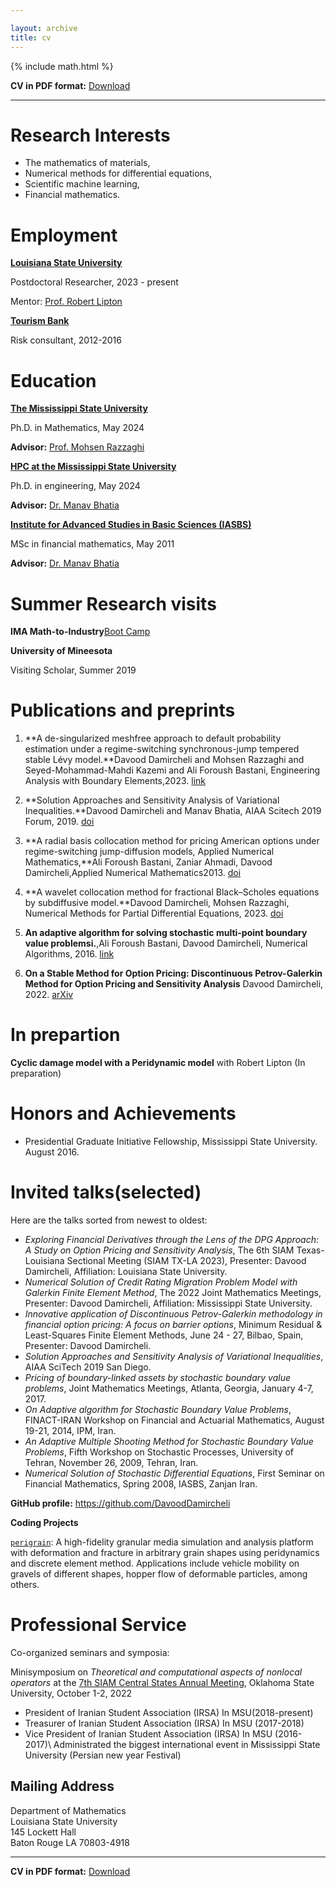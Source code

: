 ```yaml
---

layout: archive
title: cv
---
```


{% include math.html %} 

**CV in PDF format:** [Download](../content/CV_DavoodDamircheli.pdf)

---

Research Interests
==================

- The mathematics of materials,
- Numerical methods for differential equations,
- Scientific machine learning,
- Financial mathematics.


Employment
==========

[**Louisiana State University**](https://www.math.lsu.edu/)

Postdoctoral Researcher, 2023 - present 

Mentor: [Prof. Robert Lipton](https://www.math.lsu.edu/~lipton/)

[**Tourism Bank**](https://tourismbank.co/)

Risk consultant, 2012-2016

Education
=========

[**The Mississippi State University**](https://www.msstate.edu/)

Ph.D. in Mathematics, May 2024

**Advisor:** [Prof. Mohsen Razzaghi](https://www.math.msstate.edu/directory/mrazzaghi)

[**HPC at the Mississippi State University**](https://www.hpc.msstate.edu/)

Ph.D. in engineering, May 2024

**Advisor:** [Dr. Manav Bhatia](https://bhatia.ae.msstate.edu/2017/05/26/manav-bhatia.html)

[**Institute for Advanced Studies in Basic Sciences (IASBS)**](https://iasbs.ac.ir/)

MSc in financial mathematics, May 2011

**Advisor:** [Dr. Manav Bhatia](https://bhatia.ae.msstate.edu/2017/05/26/manav-bhatia.html)



Summer Research visits
======================

**IMA Math-to-Industry**[Boot Camp](https://cse.umn.edu/ima/events/math-industry-boot-camp-iv)

**University of Mineesota**

Visiting Scholar, Summer 2019


Publications and preprints
==========================

1. **A de-singularized meshfree approach to default probability estimation under a regime-switching synchronous-jump tempered stable Lévy model.**Davood Damircheli and Mohsen Razzaghi and Seyed-Mohammad-Mahdi Kazemi and Ali Foroush Bastani, Engineering Analysis with Boundary Elements,2023. [link](https://www.sciencedirect.com/science/article/pii/S0955799723000371)


2. **Solution Approaches and Sensitivity Analysis of Variational Inequalities.**Davood Damircheli
 and Manav Bhatia, AIAA Scitech 2019 Forum, 2019. [doi](https://doi.org/10.2514/6.2019-0977)

3. **A radial basis collocation method for pricing American options under regime-switching jump-diffusion models,
Applied Numerical Mathematics,**Ali Foroush Bastani, Zaniar Ahmadi, Davood Damircheli,Applied Numerical Mathematics2013. [doi](https://doi.org/10.1016/j.apnum.2012.10.005.)

4. **A wavelet collocation method for fractional Black–Scholes equations by subdiffusive model.**Davood Damircheli, Mohsen Razzaghi, Numerical Methods for Partial Differential Equations, 2023. [doi]( https://doi.org/10.1002/num.23103)

5. **An adaptive algorithm for solving stochastic multi-point boundary value problemsi.**,Ali Foroush Bastani, Davood Damircheli, Numerical Algorithms, 2016. [link](https://doi.org/10.1007/s11075-016-0189-5)

6. **On a Stable Method for Option Pricing: Discontinuous Petrov-Galerkin Method for Option Pricing and Sensitivity Analysis** Davood Damircheli, 2022. [arXiv](https://arxiv.org/pdf/2302.08636)



In prepartion
=============

**Cyclic damage model with a Peridynamic model** with Robert Lipton (In preparation)




Honors and Achievements
=======================

- Presidential Graduate Initiative Fellowship, Mississippi State University. August 2016.



Invited talks(selected)
=============


Here are the talks sorted from newest to oldest:

- *Exploring Financial Derivatives through the Lens of the DPG Approach: A Study on Option Pricing and Sensitivity Analysis*, The 6th SIAM Texas-Louisiana Sectional Meeting (SIAM TX-LA 2023), Presenter: Davood Damircheli, Affiliation: Louisiana State University.
- *Numerical Solution of Credit Rating Migration Problem Model with Galerkin Finite Element Method*, The 2022 Joint Mathematics Meetings, Presenter: Davood Damircheli, Affiliation: Mississippi State University.
- *Innovative application of Discontinuous Petrov-Galerkin methodology in financial option pricing: A focus on barrier options*, Minimum Residual & Least-Squares Finite Element Methods, June 24 - 27, Bilbao, Spain, Presenter: Davood Damircheli.
- *Solution Approaches and Sensitivity Analysis of Variational Inequalities*, AIAA SciTech 2019 San Diego.
- *Pricing of boundary-linked assets by stochastic boundary value problems*, Joint Mathematics Meetings, Atlanta, Georgia, January 4-7, 2017.
- *On Adaptive algorithm for Stochastic Boundary Value Problems*, FINACT-IRAN Workshop on Financial and Actuarial Mathematics, August 19-21, 2014, IPM, Iran.
- *An Adaptive Multiple Shooting Method for Stochastic Boundary Value Problems*, Fifth Workshop on Stochastic Processes, University of Tehran, November 26, 2009, Tehran, Iran.
- *Numerical Solution of Stochastic Differential Equations*, First Seminar on Financial Mathematics, Spring 2008, IASBS, Zanjan Iran.



**GitHub profile:** <https://github.com/DavoodDamircheli>

**Coding Projects**



[`perigrain`](https://github.com/debdeepbh/perigrain): A high-fidelity
granular media simulation and analysis platform with deformation and
fracture in arbitrary grain shapes using peridynamics and discrete
element method. Applications include vehicle mobility on gravels of
different shapes, hopper flow of deformable particles, among others.



Professional Service
====================



Co-organized seminars and symposia:



Minisymposium on *Theoretical and computational aspects of nonlocal
operators* at the [7th SIAM Central States Annual
Meeting](https://siamcss2022.okstate.edu/), Oklahoma State University,
October 1-2, 2022

- President of Iranian Student Association (IRSA) In MSU(2018-present)
- Treasurer of Iranian Student Association (IRSA) In MSU (2017-2018)
-  Vice President of Iranian Student Association (IRSA) In MSU (2016-2017)\\
Administrated the biggest international event in Mississippi State University (Persian new year Festival)






Mailing Address
--------------------

Department of Mathematics  
Louisiana State University  
145 Lockett Hall  
Baton Rouge LA 70803-4918  

--- 

**CV in PDF format:** [Download](../content/CV_DavoodDamircheli.pdf)
